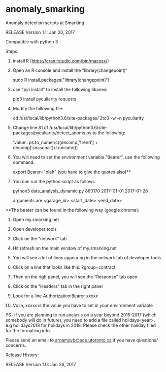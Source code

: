 # anomaly_smarking
Anomaly detection scripts at Smarking

RELEASE Version 1.1: Jan 30, 2017

Compatible with python 3

Steps:

   1. install R (https://cran.rstudio.com/bin/macosx/)
   
   2. Open an R console and install the "library(changepoint)"
        
        sudo R
        install.packages("library(changepoint)")
   
   3. use "pip install" to install the following libaries:
        
        pip3 install pyculiarity requests
   4. Modify the following file:
        
        cd /usr/local/lib/python3.6/site-packages/
        2to3 -w -n pyculiarity
        
   5. Change line 81 of /usr/local/lib/python3.6/site-packages/pyculiarity/detect_anoms.py to the following:
        
        'value': ps.to_numeric((decomp['trend'] + decomp['seasonal']).truncate())

   6. You will need to set the environment variable "Bearer". use the following command:

        export Bearer="blah" (you have to give the quotes also)**
     
   7. You can run the python script as follows
        
        python3 data_analysis_dynamic.py 860170 2017-01-01 2017-01-28
    
      arguments are \<garage_id\> \<start_date\> \<end_date\>

**The bearer can be found in the following way (google chrome):

1.  Open my.smarking.net
2.  Open developer tools
3.  Click on the "network" tab
4.  Hit refresh on the main window of my.smarking.net
5.  You will see a lot of lines appearing in the network tab of 
    developer tools
6.  Click on a line that looks like this:
    ?group=contract
7.  Then on the righ panel, you will see the "Response" tab open
8.  Click on the "Headers" tab in the right panel
9.  Look for a line
    Authorization:Bearer xxxxx
    
10. Voila, xxxxx is the value you have to set in your environment variable




PS- if you are planning to run analysis on a year beyond 2015-2017 (which somebody will do in future), you need to add a file called holidays\<year\>. e.g holidays2018 for holidays in 2018.  Please check the other holiday filed for the formatiing info.  

Please send an email to arnamoyb@ece.utoronto.ca if you have questions/ concerns.

Release History:

RELEASE Version 1.0: Jan 26, 2017
    
